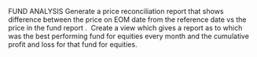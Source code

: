 FUND ANALYSIS
Generate a price reconciliation report that shows difference between the price on EOM date from the reference date vs the price in the fund report . ​
Create a view which gives a report as to which was the best performing fund for equities every month and the cumulative profit and loss for that fund for equities. ​
